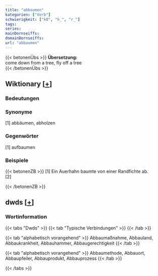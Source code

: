 ```yaml
---
title: "abbaumen"
kategorien: ["Verb"]
schwierigkeit: ["k0", "h_", "r_"]
tags:
series:
mainDornseiffs:
domainDornseiffs:
url: "abbaumen"
---
```


{{< betonenÜbs >}}
**Übersetzung:**  
come down from a tree, fly off a tree  
{{< /betonenÜbs >}}

## Wiktionary [[+](https://de.wiktionary.org/wiki/abbaumen)]

### Bedeutungen

### Synonyme
[1] abbäumen, abholzen  

### Gegenwörter
[1] aufbaumen  

### Beispiele
{{< betonenZB >}}
[1] Ein Auerhahn baumte von einer Randfichte ab.  
[2]  

{{< /betonenZB >}}


## dwds [[+](https://www.dwds.de/wb/abbaumen)]

### Wortinformation
{{< tabs "Dwds" >}}
{{< tab "Typische Verbindungen" >}}
{{< /tab >}}

{{< tab "alphabetisch vorangehend" >}}
Abbaumaßnahme, Abbauland, Abbaukrankheit, Abbauhammer, Abbaugerechtigkeit
{{< /tab >}}

{{< tab "alphabetisch vorangehend" >}}
Abbaumethode, Abbauort, Abbaupfeiler, Abbauprodukt, Abbauprozess
{{< /tab >}}

{{< /tabs >}}

